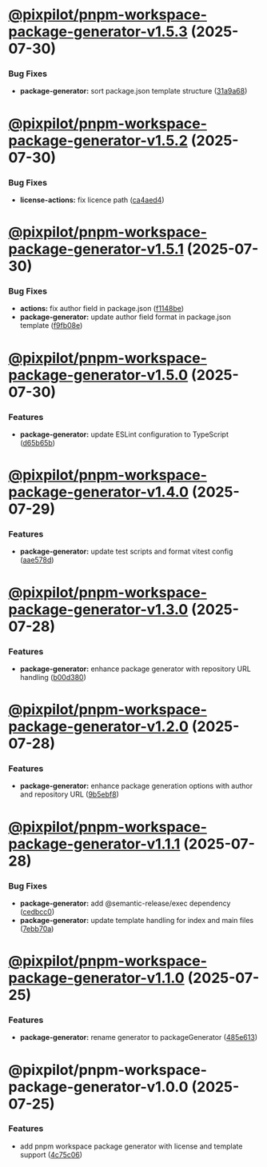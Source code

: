 # [@pixpilot/pnpm-workspace-package-generator-v1.5.3](https://github.com/pixpilot/pnpm-toolkit/compare/@pixpilot/pnpm-workspace-package-generator-v1.5.2...@pixpilot/pnpm-workspace-package-generator-v1.5.3) (2025-07-30)


### Bug Fixes

* **package-generator:** sort package.json template structure ([31a9a68](https://github.com/pixpilot/pnpm-toolkit/commit/31a9a68a9f590c035e1aeb8507655863bbc8ab2a))

# [@pixpilot/pnpm-workspace-package-generator-v1.5.2](https://github.com/pixpilot/pnpm-toolkit/compare/@pixpilot/pnpm-workspace-package-generator-v1.5.1...@pixpilot/pnpm-workspace-package-generator-v1.5.2) (2025-07-30)


### Bug Fixes

* **license-actions:** fix licence path ([ca4aed4](https://github.com/pixpilot/pnpm-toolkit/commit/ca4aed4717a0b44b4b70ddc75046fe1406967284))

# [@pixpilot/pnpm-workspace-package-generator-v1.5.1](https://github.com/pixpilot/pnpm-toolkit/compare/@pixpilot/pnpm-workspace-package-generator-v1.5.0...@pixpilot/pnpm-workspace-package-generator-v1.5.1) (2025-07-30)


### Bug Fixes

* **actions:** fix author field in package.json ([f1148be](https://github.com/pixpilot/pnpm-toolkit/commit/f1148be992e8be0249b2bd6f11fce4abab52e7f5))
* **package-generator:** update author field format in package.json template ([f9fb08e](https://github.com/pixpilot/pnpm-toolkit/commit/f9fb08ef4cd75942a875fbd8ae8fa02b013dcd24))

# [@pixpilot/pnpm-workspace-package-generator-v1.5.0](https://github.com/pixpilot/pnpm-toolkit/compare/@pixpilot/pnpm-workspace-package-generator-v1.4.0...@pixpilot/pnpm-workspace-package-generator-v1.5.0) (2025-07-30)


### Features

* **package-generator:** update ESLint configuration to TypeScript ([d65b65b](https://github.com/pixpilot/pnpm-toolkit/commit/d65b65b2501a083d5fed203c8e494177be30792a))

# [@pixpilot/pnpm-workspace-package-generator-v1.4.0](https://github.com/pixpilot/pnpm-toolkit/compare/@pixpilot/pnpm-workspace-package-generator-v1.3.0...@pixpilot/pnpm-workspace-package-generator-v1.4.0) (2025-07-29)


### Features

* **package-generator:** update test scripts and format vitest config ([aae578d](https://github.com/pixpilot/pnpm-toolkit/commit/aae578dd609c1dca1a9bc23bd559ef99250856a9))

# [@pixpilot/pnpm-workspace-package-generator-v1.3.0](https://github.com/pixpilot/pnpm-toolkit/compare/@pixpilot/pnpm-workspace-package-generator-v1.2.0...@pixpilot/pnpm-workspace-package-generator-v1.3.0) (2025-07-28)


### Features

* **package-generator:** enhance package generator with repository URL handling ([b00d380](https://github.com/pixpilot/pnpm-toolkit/commit/b00d380f4d5dd00ee8a0033fe70d45ec4b219a91))

# [@pixpilot/pnpm-workspace-package-generator-v1.2.0](https://github.com/pixpilot/pnpm-toolkit/compare/@pixpilot/pnpm-workspace-package-generator-v1.1.1...@pixpilot/pnpm-workspace-package-generator-v1.2.0) (2025-07-28)


### Features

* **package-generator:** enhance package generation options with author and repository URL ([9b5ebf8](https://github.com/pixpilot/pnpm-toolkit/commit/9b5ebf8d39a6ebdbc54f839904689cfe60085869))

# [@pixpilot/pnpm-workspace-package-generator-v1.1.1](https://github.com/pixpilot/pnpm-toolkit/compare/@pixpilot/pnpm-workspace-package-generator-v1.1.0...@pixpilot/pnpm-workspace-package-generator-v1.1.1) (2025-07-28)


### Bug Fixes

* **package-generator:** add @semantic-release/exec dependency ([cedbcc0](https://github.com/pixpilot/pnpm-toolkit/commit/cedbcc078f74b21a002ad64b341f6903ae98d139))
* **package-generator:** update template handling for index and main files ([7ebb70a](https://github.com/pixpilot/pnpm-toolkit/commit/7ebb70adf8723c6766251d147d5bbf7dee909514))

# [@pixpilot/pnpm-workspace-package-generator-v1.1.0](https://github.com/pixpilot/pnpm-toolkit/compare/@pixpilot/pnpm-workspace-package-generator-v1.0.0...@pixpilot/pnpm-workspace-package-generator-v1.1.0) (2025-07-25)


### Features

* **package-generator:** rename generator to packageGenerator ([485e613](https://github.com/pixpilot/pnpm-toolkit/commit/485e613476ed36fd654ed9affb0308b09c13a425))

# @pixpilot/pnpm-workspace-package-generator-v1.0.0 (2025-07-25)


### Features

* add pnpm workspace package generator with license and template support ([4c75c06](https://github.com/pixpilot/pnpm-toolkit/commit/4c75c06d33ab22b760a3e5b93ce4ee8ea84773c2))
